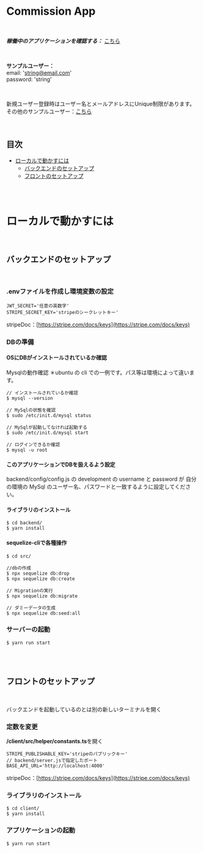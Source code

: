 # Commission App

<br/>

***稼働中のアプリケーションを確認する：*** [こちら](https://commission-app.netlify.app)

<br/>

**サンプルユーザー：**<br/>
email: 'string@email.com'<br/>
password: 'string'<br/>

<br/>


新規ユーザー登録時はユーザー名とメールアドレスにUnique制限があります。<br/>
その他のサンプルユーザー：[こちら](https://github.com/waynejsk/commition_app/blob/main/backend/src/seeders/20211031233803-test-users.js)

<br/>

## 目次

 - [ローカルで動かすには](#ローカルで動かすには)
    - [バックエンドのセットアップ](#バックエンドのセットアップ)
    - [フロントのセットアップ](#フロントのセットアップ)


<br/>
<br/>

# ローカルで動かすには

<br/>

## バックエンドのセットアップ

<br/>

### .envファイルを作成し環境変数の設定

```
JWT_SECRET='任意の英数字'
STRIPE_SECRET_KEY='stripeのシークレットキー'
```

stripeDoc：[https://stripe.com/docs/keys](https://stripe.com/docs/keys)

### DBの準備

#### OSにDBがインストールされているか確認

Mysqlの動作確認 ＊ubuntu の cli での一例です。パス等は環境によって違います。

```
// インストールされているか確認
$ mysql --version

// MySqlの状態を確認
$ sudo /etc/init.d/mysql status

// MySqlが起動してなければ起動する
$ sudo /etc/init.d/mysql start

// ログインできるか確認
$ mysql -u root
```

#### このアプリケーションでDBを扱えるよう設定
backend/config/config.js の development の username と password が 自分の環境の MySql のユーザー名、パスワードと一致するように設定してください。

#### ライブラリのインストール

```
$ cd backend/
$ yarn install
```

#### sequelize-cliで各種操作

```
$ cd src/

//dbの作成
$ npx sequelize db:drop
$ npx sequelize db:create

// Migrationの実行
$ npx sequelize db:migrate

// ダミーデータの生成
$ npx sequelize db:seed:all
```

### サーバーの起動

```
$ yarn run start
```

<br/>
<br/>

## フロントのセットアップ

<br/>

バックエンドを起動しているのとは別の新しいターミナルを開く

### 定数を変更

**/client/src/helper/constants.ts**を開く

```
STRIPE_PUBLISHABLE_KEY='stripeのパブリックキー'
// backend/server.jsで指定したポート
BASE_API_URL='http://localhost:4000'
```
stripeDoc：[https://stripe.com/docs/keys](https://stripe.com/docs/keys)<br/>


### ライブラリのインストール

```
$ cd client/
$ yarn install
```

### アプリケーションの起動

```
$ yarn run start
```